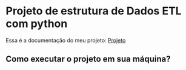 # Projeto de estrutura de Dados ETL com python

Essa é a documentação do meu projeto: [Projeto](https://github.com/vorges-data/workshop01_data_project)

## Como executar o projeto em sua máquina?
